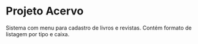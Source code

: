 # Projeto Acervo
Sistema com menu para cadastro de livros e revistas.
Contém formato de listagem por tipo e caixa.
